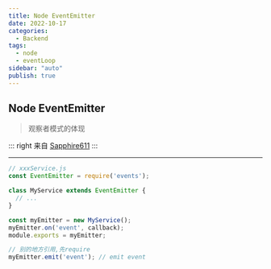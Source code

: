```yaml
---
title: Node EventEmitter
date: 2022-10-17
categories:
  - Backend
tags:
  - node
  - eventLoop
sidebar: "auto"
publish: true
---
```


## Node EventEmitter

> 观察者模式的体现

::: right
来自 [Sapphire611](http://www.sapphire611.com)
:::


---

``` js
// xxxService.js
const EventEmitter = require('events');

class MyService extends EventEmitter {
  // ...
}

const myEmitter = new MyService();
myEmitter.on('event', callback);
module.exports = myEmitter;

// 别的地方引用,先require
myEmitter.emit('event'); // emit event
```